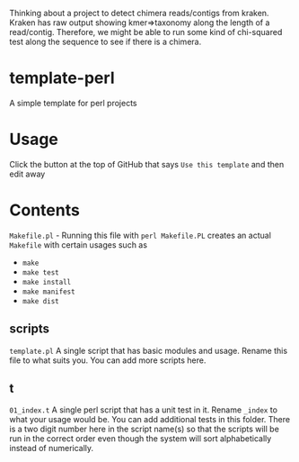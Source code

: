 Thinking about a project to detect chimera reads/contigs from kraken.
Kraken has raw output showing kmer=>taxonomy along the length of a read/contig.
Therefore, we might be able to run some kind of chi-squared test along the sequence to see if there is a chimera.

# template-perl
A simple template for perl projects

# Usage

Click the button at the top of GitHub that says `Use this template` and then edit away

# Contents

`Makefile.pl` - Running this file with `perl Makefile.PL` creates an actual `Makefile` with certain usages such as

* `make`
* `make test`
* `make install`
* `make manifest`
* `make dist`

## scripts

`template.pl` A single script that has basic modules and usage. Rename this file to what suits you.
You can add more scripts here.

## t

`01_index.t` A single perl script that has a unit test in it. Rename `_index` to what your usage would be.
You can add additional tests in this folder. There is a two digit number here in the script name(s) so that
the scripts will be run in the correct order even though the system will sort alphabetically instead
of numerically.

